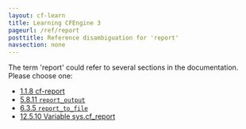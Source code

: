 ```yaml
---
layout: cf-learn
title: Learning CFEngine 3
pageurl: /ref/report
posttitle: Reference disambiguation for 'report'
navsection: none
---
```


The term 'report' could refer to several sections in the documentation. Please choose one:

- [1.1.8 cf-report](https://cfengine.com/manuals/cf3-Reference#cf-report)
- [5.8.11 <code>report_output</code>](https://cfengine.com/manuals/cf3-Reference#report_output-in-reporter)
- [6.3.5 <code>report_to_file</code>](https://cfengine.com/manuals/cf3-Reference#report_to_file-in-reports)
- [12.5.10 Variable sys.cf_report](https://cfengine.com/manuals/cf3-Reference#Variable-sys.cf_report)
